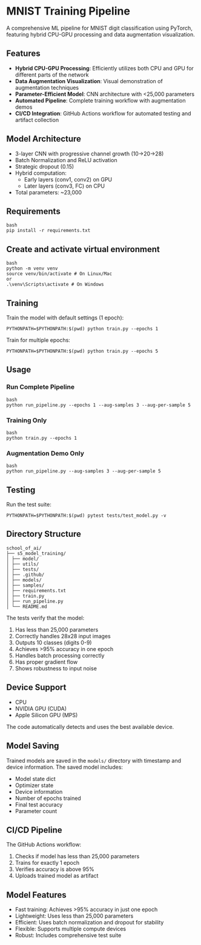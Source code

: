 # MNIST Training Pipeline

A comprehensive ML pipeline for MNIST digit classification using PyTorch, featuring hybrid CPU-GPU processing and data augmentation visualization.

## Features

- **Hybrid CPU-GPU Processing**: Efficiently utilizes both CPU and GPU for different parts of the network
- **Data Augmentation Visualization**: Visual demonstration of augmentation techniques
- **Parameter-Efficient Model**: CNN architecture with <25,000 parameters
- **Automated Pipeline**: Complete training workflow with augmentation demos
- **CI/CD Integration**: GitHub Actions workflow for automated testing and artifact collection

## Model Architecture

- 3-layer CNN with progressive channel growth (10->20->28)
- Batch Normalization and ReLU activation
- Strategic dropout (0.15)
- Hybrid computation:
  - Early layers (conv1, conv2) on GPU
  - Later layers (conv3, FC) on CPU
- Total parameters: ~23,000

## Requirements

```
bash
pip install -r requirements.txt
```

## Create and activate virtual environment

```
bash
python -m venv venv
source venv/bin/activate # On Linux/Mac
or
.\venv\Scripts\activate # On Windows
```

## Training

Train the model with default settings (1 epoch):
```
PYTHONPATH=$PYTHONPATH:$(pwd) python train.py --epochs 1
```

Train for multiple epochs:
```
PYTHONPATH=$PYTHONPATH:$(pwd) python train.py --epochs 5
```
## Usage

### Run Complete Pipeline

```
bash
python run_pipeline.py --epochs 1 --aug-samples 3 --aug-per-sample 5
```

### Training Only

```
bash
python train.py --epochs 1
```

### Augmentation Demo Only

```
bash
python run_pipeline.py --aug-samples 3 --aug-per-sample 5
```

## Testing

Run the test suite:
```
PYTHONPATH=$PYTHONPATH:$(pwd) pytest tests/test_model.py -v
```

## Directory Structure
```
school_of_ai/
├── s5_model_training/
│ ├── model/
│ ├── utils/
│ ├── tests/
│ ├── .github/
│ ├── models/
│ ├── samples/
│ ├── requirements.txt
│ ├── train.py
│ ├── run_pipeline.py
│ └── README.md
```



The tests verify that the model:
1. Has less than 25,000 parameters
2. Correctly handles 28x28 input images
3. Outputs 10 classes (digits 0-9)
4. Achieves >95% accuracy in one epoch
5. Handles batch processing correctly
6. Has proper gradient flow
7. Shows robustness to input noise

## Device Support
- CPU
- NVIDIA GPU (CUDA)
- Apple Silicon GPU (MPS)

The code automatically detects and uses the best available device.

## Model Saving

Trained models are saved in the `models/` directory with timestamp and device information. The saved model includes:
- Model state dict
- Optimizer state
- Device information
- Number of epochs trained
- Final test accuracy
- Parameter count

## CI/CD Pipeline

The GitHub Actions workflow:
1. Checks if model has less than 25,000 parameters
2. Trains for exactly 1 epoch
3. Verifies accuracy is above 95%
4. Uploads trained model as artifact

## Model Features

- Fast training: Achieves >95% accuracy in just one epoch
- Lightweight: Uses less than 25,000 parameters
- Efficient: Uses batch normalization and dropout for stability
- Flexible: Supports multiple compute devices
- Robust: Includes comprehensive test suite